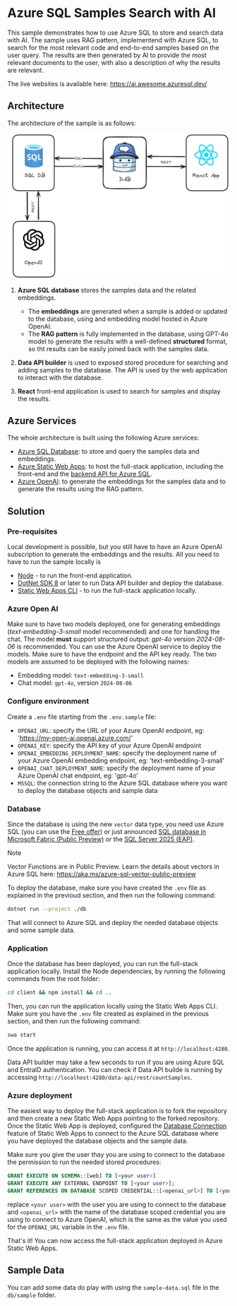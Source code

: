# Azure SQL Samples Search with AI

This sample demonstrates how to use Azure SQL to store and search data with AI. The sample uses RAG pattern, implementend with Azure SQL, to search for the most relevant code and end-to-end samples based on the user query. The results are then generated by AI to provide the most relevant documents to the user, with also a description of why the results are relevant.

The live websites is available here: https://ai.awesome.azuresql.dev/

## Architecture

The architecture of the sample is as follows:

[![Architecture](./_assets/ai-samples-search-azure-sql.png)](./_assets_/ai-samples-search-azure-sql.png)

1. **Azure SQL database** stores the samples data and the related embeddings. 
    - The **embeddings** are generated when a sample is added or updated to the database, using and embedding model hosted in Azure OpenAI. 
    - The **RAG pattern** is fully implemented in the database, using GPT-4o model to generate the results with a well-defined **structured** format, so tht results can be easily joined back with the samples data.

2. **Data API builder** is used to exposed stored procedure for searching and adding samples to the database. The API is used by the web application to interact with the database.

3. **React** front-end application is used to search for samples and display the results. 

## Azure Services

The whole architecture is built using the following Azure services:

- [Azure SQL Database](https://learn.microsoft.com/en-us/azure/azure-sql/database/sql-database-paas-overview?view=azuresql): to store and query the samples data and embeddings.
- [Azure Static Web Apps](https://learn.microsoft.com/en-us/azure/static-web-apps/overview): to host the full-stack application, including the front-end and the [backend API for Azure SQL](https://learn.microsoft.com/en-us/azure/static-web-apps/database-overview).
- [Azure OpenAI](https://learn.microsoft.com/azure/ai-services/openai/): to generate the embeddings for the samples data and to generate the results using the RAG pattern.

## Solution

### Pre-requisites

Local development is possible, but you still have to have an Azure OpenAI subscription to generate the embeddings and the results.
All you need to have to run the sample locally is 

- [Node](https://nodejs.org/en) - to run the front-end application.
- [DotNet SDK 8](https://dotnet.microsoft.com/en-us/download/dotnet/8.0) or later to run Data API builder and deploy the database.
- [Static Web Apps CLI](https://learn.microsoft.com/en-us/azure/static-web-apps/static-web-apps-cli-overview) - to run the full-stack application locally.

### Azure Open AI

Make sure to have two models deployed, one for generating embeddings (*text-embedding-3-small* model recommended) and one for handling the chat. The model **must** support structured output: *gpt-4o* version *2024-08-06* is recommended. You can use the Azure OpenAI service to deploy the models. Make sure to have the endpoint and the API key ready. The two models are assumed to be deployed with the following names:

- Embedding model: `text-embedding-3-small`
- Chat model: `gpt-4o`, version `2024-08-06`

### Configure environment 

Create a `.env` file starting from the `.env.sample` file:

- `OPENAI_URL`: specify the URL of your Azure OpenAI endpoint, eg: 'https://my-open-ai.openai.azure.com/'
- `OPENAI_KEY`: specify the API key of your Azure OpenAI endpoint
- `OPENAI_EMBEDDING_DEPLOYMENT_NAME`: specify the deployment name of your Azure OpenAI embedding endpoint, eg: 'text-embedding-3-small'
- `OPENAI_CHAT_DEPLOYMENT_NAME`: specify the deployment name of your Azure OpenAI chat endpoint, eg: 'gpt-4o'
- `MSSQL`: the connection string to the Azure SQL database where you want to deploy the database objects and sample data

### Database

Since the database is using the new `vector` data type, you need use Azure SQL (you can use the [Free offer](https://learn.microsoft.com/en-us/azure/azure-sql/database/free-offer?view=azuresql)) or just announced [SQL database in Microsoft Fabric (Public Preview)](https://aka.ms/announcingsqlfabric) or the [SQL Server 2025 (EAP)](https://aka.ms/sqleapsignup).

> [!NOTE]  
> Vector Functions are in Public Preview. Learn the details about vectors in Azure SQL here: https://aka.ms/azure-sql-vector-public-preview

To deploy the database, make sure you have created the `.env` file as explained in the previoud section, and then run the following command:

```bash 
dotnet run --project ./db
```

That will connect to Azure SQL and deploy the needed database objects and some sample data.

### Application

Once the database has been deployed, you can run the full-stack application locally. Install the Node dependencies, by running the following commands from the root folder:

```bash
cd client && npm install && cd ..
```

Then, you can run the application locally using the Static Web Apps CLI. Make sure you have the `.env` file created as explained in the previous section, and then run the following command:

```bash
swa start
```

Once the application is running, you can access it at `http://localhost:4280`.

Data API builder may take a few seconds to run if you are using Azure SQL and EntraID authentication. You can check if Data API builde is running by accessing `http://localhost:4280/data-api/rest/countSamples`.

### Azure deployment

The easiest way to deploy the full-stack application is to fork the repository and then create a new Static Web Apps pointing to the forked repository. Once the Static Web App is deployed, configured the [Database Connection](https://learn.microsoft.com/en-us/azure/static-web-apps/database-overview) feature of Static Web Apps to connect to the Azure SQL database where you have deployed the database objects and the sample data.

Make sure you give the user thay you are using to connect to the database the permission to run the needed stored procedures:

```sql
GRANT EXECUTE ON SCHEMA::[web] TO [<your user>]
GRANT EXECUTE ANY EXTERNAL ENDPOINT TO [<your user>];
GRANT REFERENCES ON DATABASE SCOPED CREDENTIAL::[<openai_url>] TO [<your user>];
```

replace `<your user>` with the user you are using to connect to the database and `<openai_url>` with the name of the database scoped credential you are using to connect to Azure OpenAI, which is the same as the value you used for the `OPENAI_URL` variable in the `.env` file.

That's it! You can now access the full-stack application deployed in Azure Static Web Apps.

## Sample Data

You can add some data do play with using the `sample-data.sql` file in the `db/sample` folder.